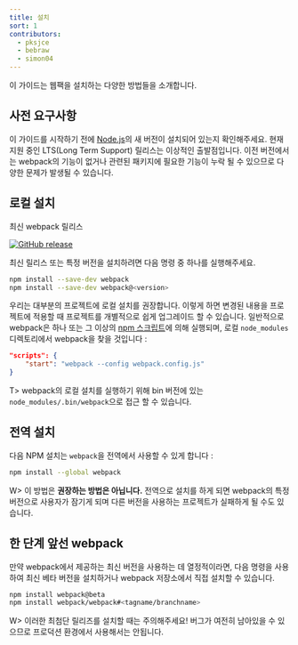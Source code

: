 ```yaml
---
title: 설치
sort: 1
contributors:
  - pksjce
  - bebraw
  - simon04
---
```


<!-- This guide goes through the various methods used to install webpack. -->
이 가이드는 웹팩을 설치하는 다양한 방법들을 소개합니다.


<!-- ## Pre-requisites -->
## 사전 요구사항

<!-- Before we begin, make sure you have a fresh version of [Node.js](https://nodejs.org/en/) installed. The current Long Term Support (LTS) release is an ideal starting point. You may run into a variety of issues with the older versions as they may be missing functionality webpack and/or its related packages require. -->
이 가이드를 시작하기 전에 [Node.js](https://nodejs.org/ko/)의 새 버전이 설치되어 있는지 확인해주세요. 현재 지원 중인 LTS(Long Term Support) 릴리스는 이상적인 출발점입니다. 이전 버전에서는 webpack의 기능이 없거나 관련된 패키지에 필요한 기능이 누락 될 수 있으므로 다양한 문제가 발생될 수 있습니다.

<!-- ## Local Installation -->
## 로컬 설치

<!-- The latest webpack release is: -->
최신 webpack 릴리스

[![GitHub release](https://img.shields.io/npm/v/webpack.svg?label=webpack&style=flat-square&maxAge=3600)](https://github.com/webpack/webpack/releases)

<!-- To install the latest release or a specific version, run one of the following commands: -->
최신 릴리스 또는 특정 버전을 설치하려면 다음 명령 중 하나를 실행해주세요.

``` bash
npm install --save-dev webpack
npm install --save-dev webpack@<version>
```

<!-- Installing locally is what we recommend for most projects. This makes it easier to upgrade projects individually when breaking changes are introduced. Typically webpack is run via one or more [npm scripts](https://docs.npmjs.com/misc/scripts) which will look for a webpack installation in your local `node_modules` directory: -->
우리는 대부분의 프로젝트에 로컬 설치를 권장합니다. 이렇게 하면 변경된 내용을 프로젝트에 적용할 때 프로젝트를 개별적으로 쉽게 업그레이드 할 수 있습니다. 일반적으로 webpack은 하나 또는 그 이상의 [npm 스크립트](https://docs.npmjs.com/misc/scripts)에 의해 실행되며, 로컬 `node_modules` 디렉토리에서 webpack을 찾을 것입니다 :

```json
"scripts": {
	"start": "webpack --config webpack.config.js"
}
```

<!-- To run the local installation of webpack you can access its bin version as `node_modules/.bin/webpack`. -->
T> webpack의 로컬 설치를 실행하기 위해 bin 버전에 있는 `node_modules/.bin/webpack`으로 접근 할 수 있습니다.

## 전역 설치

<!-- The following NPM installation will make `webpack` available globally: -->
다음 NPM 설치는 `webpack`을 전역에서 사용할 수 있게 합니다 :

``` bash
npm install --global webpack
```

<!-- Note that this is __not a recommended practice__. Installing globally locks you down to a specific version of webpack and could fail in projects that use a different version. -->
W> 이 방법은 __권장하는 방법은 아닙니다.__ 전역으로 설치를 하게 되면 webpack의 특정 버전으로 사용자가 잠기게 되며 다른 버전을 사용하는 프로젝트가 실패하게 될 수도 있습니다.

<!-- ## Bleeding Edge -->
## 한 단계 앞선 webpack

<!-- If you are enthusiastic about using the latest that webpack has to offer, you can install beta versions or even directly from the webpack repository using the following commands: -->
만약 webpack에서 제공하는 최신 버전을 사용하는 데 열정적이라면, 다음 명령을 사용하여 최신 베타 버전을 설치하거나 webpack 저장소에서 직접 설치할 수 있습니다.

``` bash
npm install webpack@beta
npm install webpack/webpack#<tagname/branchname>
```

<!-- Take caution when installing these bleeding edge releases! They may still contain bugs and therefore should not be used in production. -->
W> 이러한 최첨단 릴리즈를 설치할 때는 주의해주세요! 버그가 여전히 남아있을 수 있으므로 프로덕션 환경에서 사용해서는 안됩니다.